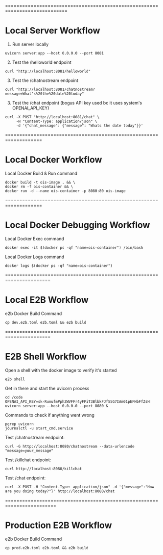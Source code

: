 ============================================================================
# Local Server Workflow

1. Run server locally
```
uvicorn server:app --host 0.0.0.0 --port 8081
```

2. Test the /helloworld endpoint
```
curl "http://localhost:8081/helloworld"
```

3. Test the /chatnostream endpoint
```
curl "http://localhost:8081/chatnostream?message=What's%20the%20date%20today"
```

3. Test the /chat endpoint (bogus API key used bc it uses system's OPENAI_API_KEY)
```
curl -X POST "http://localhost:8081/chat" \
     -H "Content-Type: application/json" \
     -d '{"chat_message": {"message": "Whats the date today"}}'
```

===================================================================
# Local Docker Workflow

Local Docker Build & Run command

```
docker build -t ois-image . && \
docker rm -f ois-container && \
docker run -d --name ois-container -p 8080:80 ois-image
```

===================================================================
# Local Docker Debugging Workflow
Local Docker Exec command

```
docker exec -it $(docker ps -qf "name=ois-container") /bin/bash
```

Local Docker Logs command
```
docker logs $(docker ps -qf "name=ois-container")
```
======================================================================
# Local E2B Workflow

e2b Docker Build Command

```
cp dev.e2b.toml e2b.toml && e2b build

```

======================================================================
# E2B Shell Workflow

Open a shell with the docker image to verify it's started
```
e2b shell
```

Get in there and start the uvicorn process
```
cd /code
OPENAI_API_KEY=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 uvicorn server:app --host 0.0.0.0 --port 8080 &
```

Commands to check if anything went wrong
```
pgrep uvicorn
journalctl -u start_cmd.service
```

Test /chatnostream endpoint:
```
curl -G http://localhost:8080/chatnostream --data-urlencode "message=your_message"
```

Test /killchat endpoint:
```
curl http://localhost:8080/killchat
```

Test /chat endpoint:
```
curl -X POST -H "Content-Type: application/json" -d '{"message":"How are you doing today?"}' http://localhost:8080/chat
```
========================================================================
# Production E2B Workflow

e2b Docker Build Command

```
cp prod.e2b.toml e2b.toml && e2b build

```